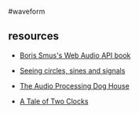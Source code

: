 #waveform


## resources

- [Boris Smus's Web Audio API book](http://chimera.labs.oreilly.com/books/1234000001552/index.html)

- [Seeing circles, sines and signals](https://jackschaedler.github.io/circles-sines-signals/)

- [The Audio Processing Dog House](https://www.objc.io/issues/24-audio/audio-dog-house/)

- [A Tale of Two Clocks](https://www.html5rocks.com/en/tutorials/audio/scheduling/)